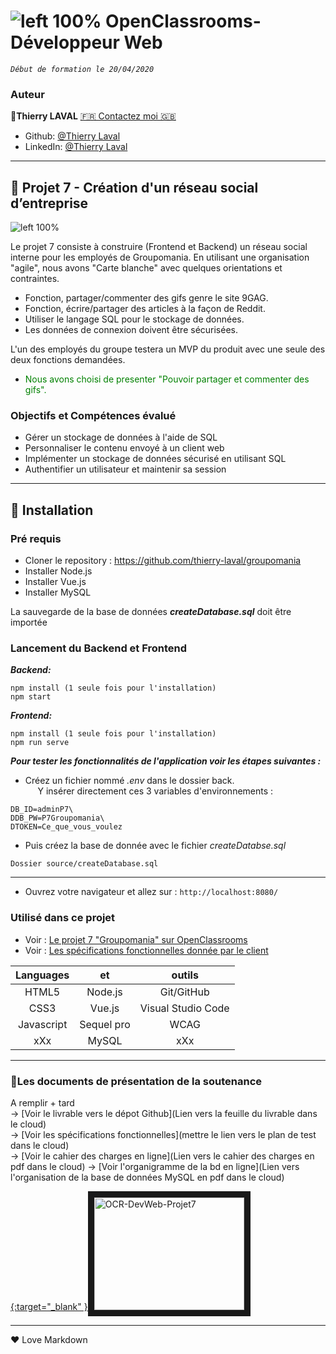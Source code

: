# ![left 100%](https://github.com/thierry-laval/archives/blob/master/images/Logo_OpenClassrooms.png?raw=true) OpenClassrooms-Développeur Web

_`Début de formation le 20/04/2020`_

### Auteur

👤**Thierry LAVAL** [🇫🇷 Contactez moi 🇬🇧](<thierrylaval@gmx.com>)

* Github: [@Thierry Laval](https://github.com/thierry-laval)
* LinkedIn: [@Thierry Laval](https://www.linkedin.com/in/thierry-laval)
***

## 📎 Projet 7 - Création d'un réseau social d’entreprise
![left 100%](https://github.com/thierry-laval/archives/blob/master/images/logo-groupomania-red.png?raw=true)

Le projet 7 consiste à construire  (Frontend et Backend) un réseau social interne pour les employés de Groupomania. En utilisant une organisation "agile", nous avons "Carte blanche" avec quelques orientations et contraintes.<br>

   - Fonction, partager/commenter des gifs genre le site 9GAG.<br>
   - Fonction, écrire/partager des articles à la façon de Reddit.<br>
   - Utiliser le langage SQL pour le stockage de données.<br>
   - Les données de connexion doivent être sécurisées.<br>

L'un des employés du groupe testera un MVP du produit avec une seule des deux fonctions demandées.

   - <span style="color:green">Nous avons choisi de presenter "Pouvoir partager et commenter des gifs".</span>

### Objectifs et Compétences évalué

* Gérer un stockage de données à l'aide de SQL
* Personnaliser le contenu envoyé à un client web
* Implémenter un stockage de données sécurisé en utilisant SQL
* Authentifier un utilisateur et maintenir sa session

***

## 🔨 Installation ##

### Pré requis

* Cloner le repository : <https://github.com/thierry-laval/groupomania>
* Installer Node.js
* Installer Vue.js
* Installer MySQL

La sauvegarde de la base de données ***createDatabase.sql*** doit être importée

### Lancement du Backend et Frontend

***Backend:***
```
npm install (1 seule fois pour l'installation)
npm start
```

***Frontend:***
```
npm install (1 seule fois pour l'installation)
npm run serve
```

***Pour tester les fonctionnalités de l'application voir les étapes suivantes :***

* Créez un fichier nommé *.env* dans le dossier back.<br>
&nbsp;&nbsp;&nbsp;&nbsp;&nbsp;Y insérer directement ces 3 variables d'environnements :
```
DB_ID=adminP7\
DDB_PW=P7Groupomania\
DTOKEN=Ce_que_vous_voulez
```
- Puis créez la base de donnée avec le fichier *createDatabse.sql*
```
Dossier source/createDatabase.sql
```
***

* Ouvrez votre navigateur et allez sur : `http://localhost:8080/`

### Utilisé dans ce projet

* Voir : [Le projet 7 "Groupomania" sur OpenClassrooms](https://openclassrooms.com/fr/paths/185/projects/677/assignment "Cliquez pour voir le projet")
* Voir : [Les spécifications fonctionnelles donnée par le client](documents/spécifications_fonctionnelles.pdf)

| Languages       | et              | outils             |
| :-------------: |:--------------: | :-----------------:|
| HTML5           | Node.js         | Git/GitHub         |
| CSS3            | Vue.js          | Visual Studio Code |
| Javascript      | Sequel pro      | WCAG               |
|    xXx          | MySQL           |        xXx         |

***

### 🚦Les documents de présentation de la soutenance

A remplir + tard<br>
→ [Voir le livrable vers le dépot Github](Lien vers la feuille du livrable dans le cloud)\
→ [Voir les spécifications fonctionnelles](mettre le lien vers le plan de test dans le cloud)\
→ [Voir le cahier des charges en ligne](Lien vers le cahier des charges en pdf dans le cloud)
→ [Voir l'organigramme de la bd en ligne](Lien vers l'organisation de la base de données MySQL en pdf dans le cloud)

<a href="http://www.youtube.com/watch?feature=player_embedded&v=aY_epIW_x0c
" target="_blank">{:target="_blank" }<img src="http://img.youtube.com/vi/aY_epIW_x0c/0.jpg" 
alt="OCR-DevWeb-Projet7" width="240" height="180" border="10" /></a>

***
<p>&hearts; Love Markdown<p>
